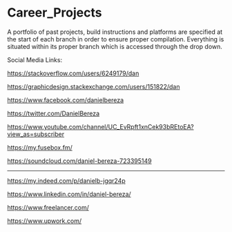 # Career_Projects
A portfolio of past projects, build instructions and platforms are specified at the start of each branch in order to ensure proper compilation.  Everything is situated within its proper branch which is accessed through the drop down.   


Social Media Links: 

https://stackoverflow.com/users/6249179/dan

https://graphicdesign.stackexchange.com/users/151822/dan

https://www.facebook.com/danielbereza

https://twitter.com/DanielBereza

https://www.youtube.com/channel/UC_EvRpft1xnCek93bREtoEA?view_as=subscriber

https://my.fusebox.fm/

https://soundcloud.com/daniel-bereza-723395149

<hr>

https://my.indeed.com/p/danielb-jgqr24p

https://www.linkedin.com/in/daniel-bereza/

https://www.freelancer.com/

https://www.upwork.com/


